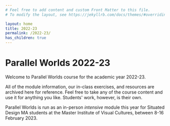 ```yaml
---
# Feel free to add content and custom Front Matter to this file.
# To modify the layout, see https://jekyllrb.com/docs/themes/#overriding-theme-defaults

layout: home
title: 2022-23
permalink: /2022-23/
has_children: true
---
```


<h1>Parallel Worlds 2022-23</h1>

Welcome to Parallel Worlds course for the academic year 2022-23.

All of the module information, our in-class exercises, and resources are archived here for reference. Feel free to take any of the course content and use it for anything you like. Students' work, however, is their own.

Parallel Worlds is run as an in-person _intensive_ module this year for Situated Design MA students at the Master Institute of Visual Cultures, between 8-16 February 2023.
